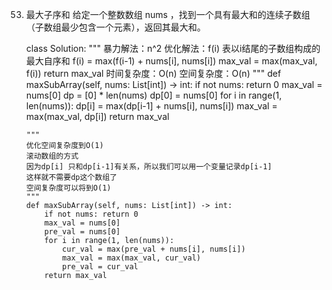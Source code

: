 53. 最大子序和
给定一个整数数组 nums ，找到一个具有最大和的连续子数组（子数组最少包含一个元素），返回其最大和。
	
	class Solution:
		"""
		暴力解法：n^2 
		优化解法：f(i) 表以i结尾的子数组构成的最大自序和
		f(i) = max(f(i-1) + nums[i], nums[i])
		max_val = max(max_val, f(i))
		return max_val
		时间复杂度：O(n)
		空间复杂度：O(n)
		"""
		def maxSubArray(self, nums: List[int]) -> int:
	    	if not nums: return 0
	    	max_val = nums[0]
	    	dp = [0] * len(nums)
	    	dp[0] = nums[0]
	    	for i in range(1, len(nums)):
	        	dp[i] = max(dp[i-1] + nums[i], nums[i])
	        	max_val = max(max_val, dp[i])
	    	return max_val
		
		"""
		优化空间复杂度到O(1)
		滚动数组的方式
		因为dp[i] 只和dp[i-1]有关系，所以我们可以用一个变量记录dp[i-1]
		这样就不需要dp这个数组了
		空间复杂度可以将到O(1)
		"""
		def maxSubArray(self, nums: List[int]) -> int:
	    	if not nums: return 0
	    	max_val = nums[0]
	    	pre_val = nums[0]
	    	for i in range(1, len(nums)):
	        	cur_val = max(pre_val + nums[i], nums[i])
	        	max_val = max(max_val, cur_val)
	        	pre_val = cur_val
	    	return max_val
	
	    	
